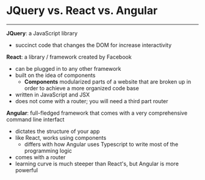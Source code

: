 # JQuery vs. React vs. Angular
-----------
**JQuery**: a JavaScript library 
+ succinct code that changes the DOM for increase interactivity


**React**: a library / framework created by Facebook
+ can be plugged in to any other framework
+ built on the idea of components
	+ **Components** modularized parts of a website that are broken up in order to achieve a more organized code base
+ written in JavaScript and JSX
+ does not come with a router; you will need a third part router


**Angular**: full-fledged framework that comes with a very comprehensive command line interfact
+ dictates the structure of your app
+ like React, works using components
	+ differs with how Angular uses Typescript to write most of the programming logic
+ comes with a router
+ learning curve is much steeper than React's, but Angular is more powerful

